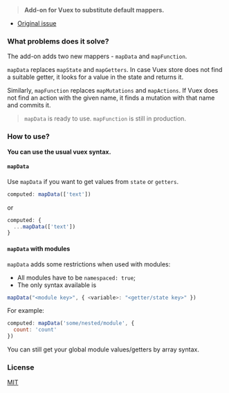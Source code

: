 > **Add-on for Vuex to substitute default mappers.**

- [Original issue](https://github.com/vuejs/vuex/issues/1762)

### What problems does it solve?

The add-on adds two new mappers - `mapData` and `mapFunction`.

`mapData` replaces `mapState` and `mapGetters`. In case Vuex store does not find a suitable getter, it looks for a value in the state and returns it.

Similarly, `mapFunction` replaces `mapMutations` and `mapActions`. If Vuex does not find an action with the given name, it finds a mutation with that name and commits it.

> `mapData` is ready to use. `mapFunction` is still in production.

### How to use?

**You can use the usual vuex syntax.**

#### `mapData`

Use `mapData` if you want to get values from `state` or `getters`.

```javascript
computed: mapData(['text'])
```

or

```javascript
computed: {
  ...mapData(['text'])
}
```

#### `mapData` with modules

`mapData` adds some restrictions when used with modules:

- All modules have to be `namespaced: true`;
- The only syntax available is 

```javascript
mapData("<module key>", { <variable>: "<getter/state key>" })
```

For example:

```javascript
computed: mapData('some/nested/module', {
  count: 'count'
})
```

You can still get your global module values/getters by array syntax.

### License

[MIT](http://opensource.org/licenses/MIT)

